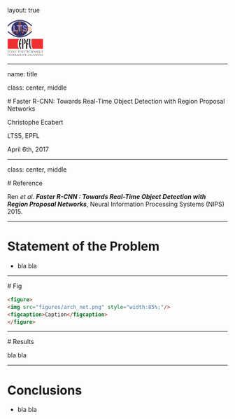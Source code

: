 layout: true

<div class="lts5-logo"> <img src="../Common/lts5_logo.svg" style="height: 40px;"></div>

<div class="epfl-logo"> <img src="../Common/epfl_logo.svg" style="height: 40px;"></div>

---

name: title

class: center, middle

# Faster R-CNN: Towards Real-Time Object Detection with Region Proposal Networks

Christophe Ecabert

LTS5, EPFL

April 6th, 2017 

---

class: center, middle

# Reference

Ren *et al*. ***Faster R-CNN : Towards Real-Time Object Detection with Region Proposal Networks***, Neural Information Processing Systems (NIPS) 2015.

---

# Statement of the Problem

- bla bla

---

# Fig

```html
<figure>
<img src="figures/arch_net.png" style="width:85%;"/>
<figcaption>Caption</figcaption>
</figure>
```

---
# Results

bla bla

---
# Conclusions

- bla bla
